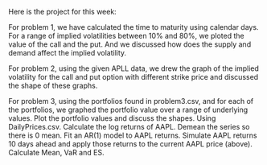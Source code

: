 Here is the project for this week:

For problem 1, we have calculated the time to maturity using calendar days. For a range of implied volatilities between 10% and 80%, we ploted the value of the call and the put.
And we discussed how does the supply and demand affect the implied volatility.

For problem 2, using the given APLL data, we drew the graph of the implied volatility for the call and put option with different strike price and discussed the shape of these graphs. 

For problem 3, using the portfolios found in problem3.csv, and for each of the portfolios, we graphed the portfolio value over a range of underlying values. Plot the portfolio
values and discuss the shapes. Using DailyPrices.csv. Calculate the log returns of AAPL. Demean the series so there is 0 mean. Fit an AR(1) model to AAPL returns. Simulate AAPL returns 10 days ahead and apply those returns to the
current AAPL price (above). Calculate Mean, VaR and ES.
